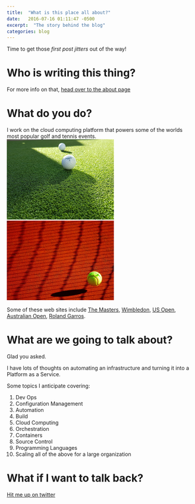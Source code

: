 ```yaml
---
title:  "What is this place all about?"
date:   2016-07-16 01:11:47 -0500
excerpt:  "The story behind the blog"
categories: blog
---
```

Time to get those _first post jitters_ out of the way!

# Who is writing this thing?
For more info on that, [head over to the about page](/about)

# What do you do?
I work on the cloud computing platform that powers some of the worlds most popular golf and tennis events.
<br>
![golf ball](/images/golf-ball.png) ![tennis ball](/images/tennis-ball.png)
<br>

Some of these web sites include [The Masters](http://www.masters.com), [Wimbledon](http://www.wimbledon.com), [US Open](www.usopen.org), [Australian Open](www.AustralianOpen.com), [Roland Garros](www.rolandgarros.com).

# What are we going to talk about?
Glad you asked.

I have lots of thoughts on automating an infrastructure and turning it into a Platform as a Service.

Some topics I anticipate covering:

1. Dev Ops
2. Configuration Management
3. Automation
4. Build
5. Cloud Computing
6. Orchestration
7. Containers
8. Source Control
9. Programming Languages
10. Scaling all of the above for a large organization

# What if I want to talk back?
[Hit me up on twitter](https://twitter.com/boc_tothefuture)
